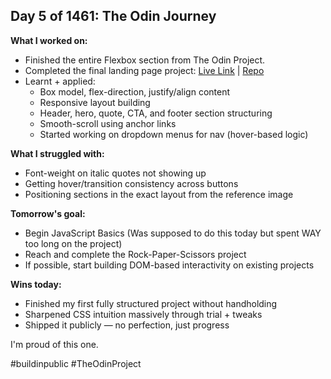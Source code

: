 ##  Day 5 of 1461: The Odin Journey

**What I worked on:**
- Finished the entire Flexbox section from The Odin Project.
- Completed the final landing page project: [Live Link](https://bit2swaz.github.io/flexbox-landing-page/) | [Repo](https://github.com/bit2swaz/flexbox-landing-page)
- Learnt + applied:
  - Box model, flex-direction, justify/align content
  - Responsive layout building
  - Header, hero, quote, CTA, and footer section structuring
  - Smooth-scroll using anchor links
  - Started working on dropdown menus for nav (hover-based logic)

**What I struggled with:**
- Font-weight on italic quotes not showing up
- Getting hover/transition consistency across buttons
- Positioning sections in the exact layout from the reference image

**Tomorrow's goal:**
- Begin JavaScript Basics (Was supposed to do this today but spent WAY too long on the project)
- Reach and complete the Rock-Paper-Scissors project
- If possible, start building DOM-based interactivity on existing projects

**Wins today:**
- Finished my first fully structured project without handholding
- Sharpened CSS intuition massively through trial + tweaks
- Shipped it publicly — no perfection, just progress

I'm proud of this one.

#buildinpublic #TheOdinProject
